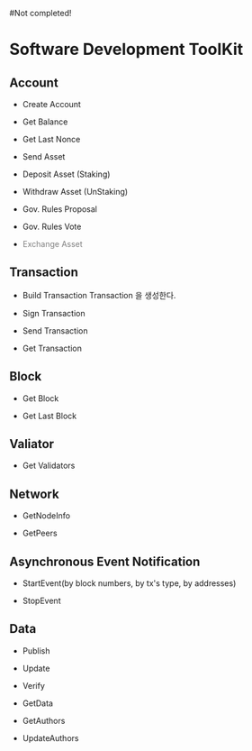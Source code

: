 #Not completed!

# Software Development ToolKit

## Account

- Create Account

- Get Balance

- Get Last Nonce

- Send Asset

- Deposit Asset (Staking)

- Withdraw Asset (UnStaking)

- Gov. Rules Proposal

- Gov. Rules Vote

- <span style="color:gray;">Exchange Asset</span>

## Transaction

- Build Transaction
Transaction 을 생성한다.

- Sign Transaction

- Send Transaction

- Get Transaction

## Block

- Get Block

- Get Last Block

## Valiator

- Get Validators

## Network

- GetNodeInfo

- GetPeers

## Asynchronous Event Notification

- StartEvent(by block numbers, by tx's type, by addresses)

- StopEvent

## Data

- Publish

- Update

- Verify

- GetData

- GetAuthors

- UpdateAuthors
